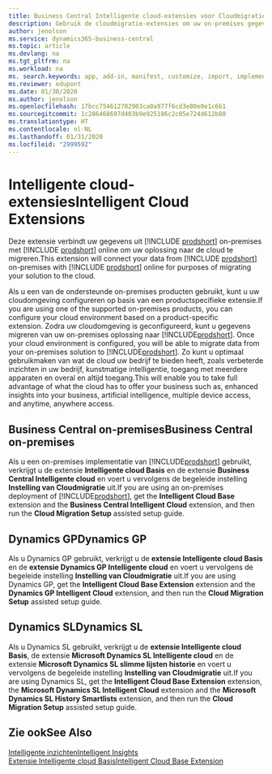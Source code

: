 ```yaml
---
title: Business Central Intelligente cloud-extensies voor Cloudmigratie | Microsoft Docs
description: Gebruik de cloudmigratie-extensies om uw on-premises gegevens naar Business Central online te migreren. Deze extensies verplaatsen uw on-premises gegevens naar de cloud, zodat u Business Central online kunt gebruiken met uw bestaande gegevens.
author: jenolson
ms.service: dynamics365-business-central
ms.topic: article
ms.devlang: na
ms.tgt_pltfrm: na
ms.workload: na
ms. search.keywords: app, add-in, manifest, customize, import, implement
ms.reviewer: edupont
ms.date: 01/30/2020
ms.author: jenolson
ms.openlocfilehash: 17bcc754612782903ca0a977f6cd3e80e0e1c6b1
ms.sourcegitcommit: 1c286468697d403b9e925186c2c05e724d612b88
ms.translationtype: HT
ms.contentlocale: nl-NL
ms.lasthandoff: 01/31/2020
ms.locfileid: "2999592"
---
```

# <a name="intelligent-cloud-extensions"></a><span data-ttu-id="8ad94-104">Intelligente cloud-extensies</span><span class="sxs-lookup"><span data-stu-id="8ad94-104">Intelligent Cloud Extensions</span></span>

<span data-ttu-id="8ad94-105">Deze extensie verbindt uw gegevens uit [!INCLUDE [prodshort](includes/prodshort.md)] on-premises met [!INCLUDE [prodshort](includes/prodshort.md)] online om uw oplossing naar de cloud te migreren.</span><span class="sxs-lookup"><span data-stu-id="8ad94-105">This extension will connect your data from [!INCLUDE [prodshort](includes/prodshort.md)] on-premises with [!INCLUDE [prodshort](includes/prodshort.md)] online for purposes of migrating your solution to the cloud.</span></span>  

<span data-ttu-id="8ad94-106">Als u een van de ondersteunde on-premises producten gebruikt, kunt u uw cloudomgeving configureren op basis van een productspecifieke extensie.</span><span class="sxs-lookup"><span data-stu-id="8ad94-106">If you are using one of the supported on-premises products, you can configure your cloud environment based on a product-specific extension.</span></span><span data-ttu-id="8ad94-107"> Zodra uw cloudomgeving is geconfigureerd, kunt u gegevens migreren van uw on-premises oplossing naar [!INCLUDE[prodshort](includes/prodshort.md)].</span><span class="sxs-lookup"><span data-stu-id="8ad94-107"> Once your cloud environment is configured, you will be able to migrate data from your on-premises solution to [!INCLUDE[prodshort](includes/prodshort.md)].</span></span> <span data-ttu-id="8ad94-108">Zo kunt u optimaal gebruikmaken van wat de cloud uw bedrijf te bieden heeft, zoals verbeterde inzichten in uw bedrijf, kunstmatige intelligentie, toegang met meerdere apparaten en overal en altijd toegang.</span><span class="sxs-lookup"><span data-stu-id="8ad94-108">This will enable you to take full advantage of what the cloud has to offer your business such as, enhanced insights into your business, artificial intelligence, multiple device access, and anytime, anywhere access.</span></span>  

## <a name="business-central-on-premises"></a><span data-ttu-id="8ad94-109">Business Central on-premises</span><span class="sxs-lookup"><span data-stu-id="8ad94-109">Business Central on-premises</span></span>
<span data-ttu-id="8ad94-110">Als u een on-premises implementatie van [!INCLUDE[prodshort](includes/prodshort.md)] gebruikt, verkrijgt u de extensie **Intelligente cloud Basis** en de extensie **Business Central Intelligente cloud** en voert u vervolgens de begeleide instelling **Instelling van Cloudmigratie** uit.</span><span class="sxs-lookup"><span data-stu-id="8ad94-110">If you are using an on-premises deployment of [!INCLUDE[prodshort](includes/prodshort.md)], get the **Intelligent Cloud Base** extension and the **Business Central Intelligent Cloud** extension, and then run the **Cloud Migration Setup** assisted setup guide.</span></span>  

## <a name="dynamics-gp"></a><span data-ttu-id="8ad94-111">Dynamics GP</span><span class="sxs-lookup"><span data-stu-id="8ad94-111">Dynamics GP</span></span>
<span data-ttu-id="8ad94-112">Als u Dynamics GP gebruikt, verkrijgt u de **extensie Intelligente cloud Basis** en de **extensie Dynamics GP Intelligente cloud** en voert u vervolgens de begeleide instelling **Instelling van Cloudmigratie** uit.</span><span class="sxs-lookup"><span data-stu-id="8ad94-112">If you are using Dynamics GP,  get the **Intelligent Cloud Base Extension** extension and the **Dynamics GP Intelligent Cloud** extension, and then run the **Cloud Migration Setup** assisted setup guide.</span></span>  

## <a name="dynamics-sl"></a><span data-ttu-id="8ad94-113">Dynamics SL</span><span class="sxs-lookup"><span data-stu-id="8ad94-113">Dynamics SL</span></span>
<span data-ttu-id="8ad94-114">Als u Dynamics SL gebruikt, verkrijgt u de **extensie Intelligente cloud Basis**, de extensie **Microsoft Dynamics SL Intelligente cloud** en de extensie **Microsoft Dynamics SL slimme lijsten historie** en voert u vervolgens de begeleide instelling **Instelling van Cloudmigratie** uit.</span><span class="sxs-lookup"><span data-stu-id="8ad94-114">If you are using Dynamics SL, get the **Intelligent Cloud Base Extension** extension, the **Microsoft Dynamics SL Intelligent Cloud** extension and the **Microsoft Dynamics SL History Smartlists** extension, and then run the **Cloud Migration Setup** assisted setup guide.</span></span>  

## <a name="see-also"></a><span data-ttu-id="8ad94-115">Zie ook</span><span class="sxs-lookup"><span data-stu-id="8ad94-115">See Also</span></span>

[<span data-ttu-id="8ad94-116">Intelligente inzichten</span><span class="sxs-lookup"><span data-stu-id="8ad94-116">Intelligent Insights</span></span>](about-intelligent-cloud.md)  
[<span data-ttu-id="8ad94-117">Extensie Intelligente cloud Basis</span><span class="sxs-lookup"><span data-stu-id="8ad94-117">Intelligent Cloud Base Extension</span></span>](ui-extensions-intelligent-cloud.md)  
